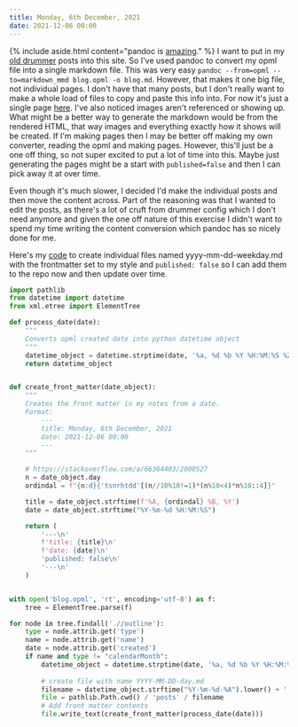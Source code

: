 ```yaml
---
title: Monday, 6th December, 2021
date: 2021-12-06 00:00
---
```


{% include aside.html content="pandoc is [amazing](https://pandoc.org/demos.html)." %}
I want to put in my [old drummer](http://oldschool.scripting.com/thealexjj/?tab=blog) posts into this site. So I've used pandoc to convert my opml file into a single markdown file. This was very easy `pandoc --from=opml --to=markdown_mmd blog.opml -o blog.md`. However, that makes it one big file, not individual pages. I don't have that many posts, but I don't really want to make a whole load of files to copy and paste this info into. For now it's just a single page [here](/blog). I've also noticed images aren't referenced or showing up. What might be a better way to generate the markdown would be from the rendered HTML, that way images and everything exactly how it shows will be created. If I'm making pages then I may be better off making my own converter, reading the opml and making pages. However, this'll just be a one off thing, so not super excited to put a lot of time into this. Maybe just generating the pages might be a start with `published=false` and then I can pick away it at over time.

Even though it's much slower, I decided I'd make the individual posts and then move the content across. Part of the reasoning was that I wanted to edit the posts, as there's a lot of cruft from drummer config which I don't need anymore and given the one off nature of this exercise I didn't want to spend my time writing the content conversion which pandoc has so nicely done for me.

Here's my [code](https://gist.github.com/alexjj/c8251cd035d36322843f8a7e2711f85c) to create individual files named yyyy-mm-dd-weekday.md with the frontmatter set to my style and `published: false` so I can add them to the repo now and then update over time.

```python
import pathlib
from datetime import datetime
from xml.etree import ElementTree

def process_date(date):
    """
    Converts opml created date into python datetime object
    """
    datetime_object = datetime.strptime(date, '%a, %d %b %Y %H:%M:%S %Z')
    return datetime_object


def create_front_matter(date_object):
    """
    Creates the front matter in my notes from a date. 
    Format:
        ---
        title: Monday, 6th December, 2021
        date: 2021-12-06 00:00
        ---
    """

    # https://stackoverflow.com/a/66364403/2000527
    n = date_object.day
    ordindal = f"{n:d}{'tsnrhtdd'[(n//10%10!=1)*(n%10<4)*n%10::4]}"

    title = date_object.strftime(f'%A, {ordindal} %B, %Y')
    date = date_object.strftime("%Y-%m-%d %H:%M:%S")

    return (
        '---\n'
        f'title: {title}\n'
        f'date: {date}\n'
        'published: false\n'
        '---\n'
    )


with open('blog.opml', 'rt', encoding='utf-8') as f:
    tree = ElementTree.parse(f)

for node in tree.findall('.//outline'):
    type = node.attrib.get('type')
    name = node.attrib.get('name')
    date = node.attrib.get('created')
    if name and type != "calendarMonth":
        datetime_object = datetime.strptime(date, '%a, %d %b %Y %H:%M:%S %Z')
               
        # create file with name YYYY-MM-DD-day.md
        filename = datetime_object.strftime("%Y-%m-%d-%A").lower() + '.md'
        file = pathlib.Path.cwd() / 'posts' / filename
        # Add front matter contents
        file.write_text(create_front_matter(process_date(date)))
```